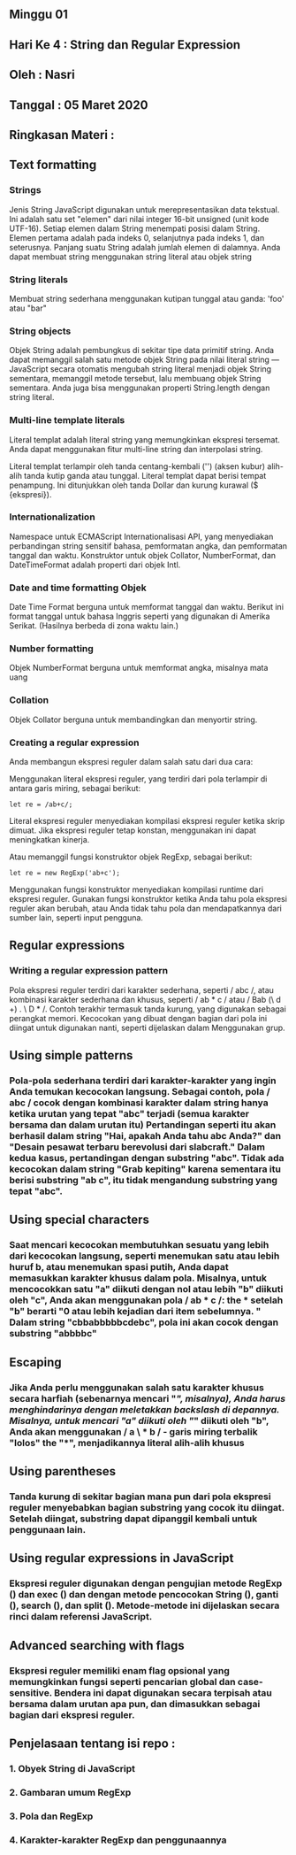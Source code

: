 ## Minggu 01

## Hari Ke 4  : String dan Regular Expression

## Oleh       : Nasri

## Tanggal    : 05 Maret 2020

## Ringkasan Materi :
## Text formatting
### Strings
Jenis String JavaScript digunakan untuk merepresentasikan data tekstual. Ini adalah satu set "elemen" dari nilai integer 16-bit unsigned (unit kode UTF-16). Setiap elemen dalam String menempati posisi dalam String. Elemen pertama adalah pada indeks 0, selanjutnya pada indeks 1, dan seterusnya. Panjang suatu String adalah jumlah elemen di dalamnya. Anda dapat membuat string menggunakan string literal atau objek string

### String literals
Membuat string sederhana menggunakan kutipan tunggal atau ganda: 'foo' atau "bar"

### String objects
Objek String adalah pembungkus di sekitar tipe data primitif string. Anda dapat memanggil salah satu metode objek String pada nilai literal string — JavaScript secara otomatis mengubah string literal menjadi objek String sementara, memanggil metode tersebut, lalu membuang objek String sementara. Anda juga bisa menggunakan properti String.length dengan string literal.

### Multi-line template literals
Literal templat adalah literal string yang memungkinkan ekspresi tersemat. Anda dapat menggunakan fitur multi-line string dan interpolasi string.

Literal templat terlampir oleh tanda centang-kembali ('') (aksen kubur) alih-alih tanda kutip ganda atau tunggal. Literal templat dapat berisi tempat penampung. Ini ditunjukkan oleh tanda Dollar dan kurung kurawal ($ {ekspresi}).

### Internationalization
Namespace untuk ECMAScript Internationalisasi API, yang menyediakan perbandingan string sensitif bahasa, pemformatan angka, dan pemformatan tanggal dan waktu. Konstruktor untuk objek Collator, NumberFormat, dan DateTimeFormat adalah properti dari objek Intl.

### Date and time formatting Objek
Date Time Format berguna untuk memformat tanggal dan waktu. Berikut ini format tanggal untuk bahasa Inggris seperti yang digunakan di Amerika Serikat. (Hasilnya berbeda di zona waktu lain.)

### Number formatting 
Objek NumberFormat berguna untuk memformat angka, misalnya mata uang

### Collation
Objek Collator berguna untuk membandingkan dan menyortir string.

### Creating a regular expression 
Anda membangun ekspresi reguler dalam salah satu dari dua cara:

Menggunakan literal ekspresi reguler, yang terdiri dari pola terlampir di antara garis miring, sebagai berikut:
```
let re = /ab+c/;
```

Literal ekspresi reguler menyediakan kompilasi ekspresi reguler ketika skrip dimuat. Jika ekspresi reguler tetap konstan, menggunakan ini dapat meningkatkan kinerja.

Atau memanggil fungsi konstruktor objek RegExp, sebagai berikut:

```
let re = new RegExp('ab+c');
```

Menggunakan fungsi konstruktor menyediakan kompilasi runtime dari ekspresi reguler. Gunakan fungsi konstruktor ketika Anda tahu pola ekspresi reguler akan berubah, atau Anda tidak tahu pola dan mendapatkannya dari sumber lain, seperti input pengguna.

## Regular expressions
### Writing a regular expression pattern
Pola ekspresi reguler terdiri dari karakter sederhana, seperti / abc /, atau kombinasi karakter sederhana dan khusus, seperti / ab * c / atau / Bab (\ d +) \. \ D * /. Contoh terakhir termasuk tanda kurung, yang digunakan sebagai perangkat memori. Kecocokan yang dibuat dengan bagian dari pola ini diingat untuk digunakan nanti, seperti dijelaskan dalam Menggunakan grup.

## Using simple patterns
### Pola-pola sederhana terdiri dari karakter-karakter yang ingin Anda temukan kecocokan langsung. Sebagai contoh, pola / abc / cocok dengan kombinasi karakter dalam string hanya ketika urutan yang tepat "abc" terjadi (semua karakter bersama dan dalam urutan itu) Pertandingan seperti itu akan berhasil dalam string "Hai, apakah Anda tahu abc Anda?" dan "Desain pesawat terbaru berevolusi dari slabcraft." Dalam kedua kasus, pertandingan dengan substring "abc". Tidak ada kecocokan dalam string "Grab kepiting" karena sementara itu berisi substring "ab c", itu tidak mengandung substring yang tepat "abc".

## Using special characters
### Saat mencari kecocokan membutuhkan sesuatu yang lebih dari kecocokan langsung, seperti menemukan satu atau lebih huruf b, atau menemukan spasi putih, Anda dapat memasukkan karakter khusus dalam pola. Misalnya, untuk mencocokkan satu "a" diikuti dengan nol atau lebih "b" diikuti oleh "c", Anda akan menggunakan pola / ab * c /: the * setelah "b" berarti "0 atau lebih kejadian dari item sebelumnya. " Dalam string "cbbabbbbbcdebc", pola ini akan cocok dengan substring "abbbbc"

## Escaping
### Jika Anda perlu menggunakan salah satu karakter khusus secara harfiah (sebenarnya mencari "*", misalnya), Anda harus menghindarinya dengan meletakkan backslash di depannya. Misalnya, untuk mencari "a" diikuti oleh "*" diikuti oleh "b", Anda akan menggunakan / a \ * b / - garis miring terbalik "lolos" the "*", menjadikannya literal alih-alih khusus

## Using parentheses
### Tanda kurung di sekitar bagian mana pun dari pola ekspresi reguler menyebabkan bagian substring yang cocok itu diingat. Setelah diingat, substring dapat dipanggil kembali untuk penggunaan lain.

## Using regular expressions in JavaScript
### Ekspresi reguler digunakan dengan pengujian metode RegExp () dan exec () dan dengan metode pencocokan String (), ganti (), search (), dan split (). Metode-metode ini dijelaskan secara rinci dalam referensi JavaScript.

## Advanced searching with flags
### Ekspresi reguler memiliki enam flag opsional yang memungkinkan fungsi seperti pencarian global dan case-sensitive. Bendera ini dapat digunakan secara terpisah atau bersama dalam urutan apa pun, dan dimasukkan sebagai bagian dari ekspresi reguler.

## Penjelasaan tentang isi repo : 
### 1.	Obyek String di JavaScript
### 2.	Gambaran umum RegExp
### 3.	Pola dan RegExp
### 4.	Karakter-karakter RegExp dan penggunaannya
 



